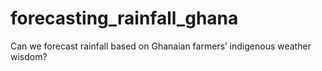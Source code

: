 # forecasting_rainfall_ghana
Can we forecast rainfall based on Ghanaian farmers’ indigenous weather wisdom?
